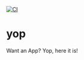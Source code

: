 [![CI](https://github.com/ericminio/yop/actions/workflows/ci.yml/badge.svg)](https://github.com/ericminio/yop/actions/workflows/ci.yml)

# yop

Want an App? Yop, here it is!
